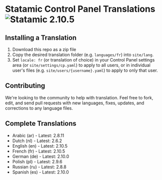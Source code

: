 # Statamic Control Panel Translations ![Statamic 2.10.5](https://img.shields.io/badge/statamic-2.10.5-blue.svg?style=flat-square)

## Installing a Translation

1. Download this repo as a zip file
2. Copy the desired translation folder (e.g. `languages/fr`) into `site/lang`.
3. Set `locale: fr` (or translation of choice) in your Control Panel settings area (or `site/settings/cp.yaml`) to apply to all users, or in individual user's files (e.g. `site/users/{username}.yaml`) to apply to only that user.

## Contributing

We're looking to the community to help with translation. Feel free to fork, edit, and send pull requests with new languages, fixes, updates, and corrections to any language files.

## Complete Translations

- Arabic (ar) - Latest: 2.8.11
- Dutch (nl) - Latest: 2.6.2
- English (en) - Latest: 2.10.5
- French (fr) - Latest: 2.10.5
- German (de) - Latest: 2.10.0
- Polish (pl) - Latest: 2.9.6
- Russian (ru) - Latest: 2.8.8
- Spanish (es) - Latest: 2.10.0
